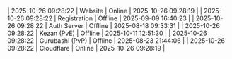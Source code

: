 | 2025-10-26 09:28:22 | Website | Online | 2025-10-26 09:28:19 |
| 2025-10-26 09:28:22 | Registration | Offline | 2025-09-09 16:40:23 |
| 2025-10-26 09:28:22 | Auth Server | Offline | 2025-08-18 09:33:31 |
| 2025-10-26 09:28:22 | Kezan (PvE) | Offline | 2025-10-11 12:51:30 |
| 2025-10-26 09:28:22 | Gurubashi (PvP) | Offline | 2025-08-23 21:44:06 |
| 2025-10-26 09:28:22 | Cloudflare | Online | 2025-10-26 09:28:19 |
